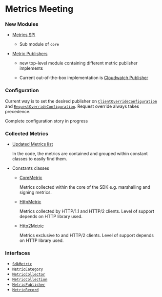 # Metrics Meeting

### New Modules

 - [Metrics SPI](https://github.com/aws/aws-sdk-java-v2/tree/sdk-metrics-development-2/core/metrics-spi)

    - Sub module of `core`
 - [Metric Publishers](https://github.com/aws/aws-sdk-java-v2/tree/sdk-metrics-development-2/metric-publishers)

    - new top-level module containing different metric publisher implements

    - Current out-of-the-box implementation is [Cloudwatch Publisher](https://github.com/aws/aws-sdk-java-v2/tree/sdk-metrics-development-2/metric-publishers/cloudwatch-metric-publisher)


### Configuration

Current way is to set the desired publisher on [`ClientOverrideConfiguration`](https://github.com/aws/aws-sdk-java-v2/blob/3d57c583a56c11def229349b01f6c3b2d9fe919a/core/sdk-core/src/main/java/software/amazon/awssdk/core/client/config/ClientOverrideConfiguration.java#L430) and [`RequestOverrideConfiguration`](https://github.com/aws/aws-sdk-java-v2/blob/3d57c583a56c11def229349b01f6c3b2d9fe919a/core/sdk-core/src/main/java/software/amazon/awssdk/core/RequestOverrideConfiguration.java#L362). Request override always takes precedence.

Complete configuration story in progress

### Collected Metrics

 - [Updated Metrics list](https://github.com/aws/aws-sdk-java-v2/blob/5cdccd9bfe6f934cceaaab62d7cc2bbe99d58e2a/docs/design/core/metrics/MetricsList.md)

   In the code, the metrics are contained and grouped within constant classes to easily find them.

 - Constants classes

   - [CoreMetric](https://github.com/aws/aws-sdk-java-v2/blob/8c192e3b04892987bf0872f76ba4f65167f3a872/core/sdk-core/src/main/java/software/amazon/awssdk/core/metrics/CoreMetric.java#L24)

     Metrics collected within the core of the SDK e.g. marshalling and signing metrics.

   - [HttpMetric](https://github.com/aws/aws-sdk-java-v2/tree/sdk-metrics-development-2/core/metrics-spi)


     Metrics collected by HTTP/1.1 and HTTP/2 clients. Level of support depends on HTTP library used.

   - [Http2Metric](https://github.com/aws/aws-sdk-java-v2/blob/sdk-metrics-development-2/http-client-spi/src/main/java/software/amazon/awssdk/http/Http2Metric.java)

      Metrics exclusive to and HTTP/2 clients. Level of support depends on HTTP library used.


### Interfaces
 - [`SdkMetric`](https://github.com/aws/aws-sdk-java-v2/blob/sdk-metrics-development-2/core/metrics-spi/src/main/java/software/amazon/awssdk/metrics/SdkMetric.java)
 - [`MetricCategory`](https://github.com/aws/aws-sdk-java-v2/blob/sdk-metrics-development-2/core/metrics-spi/src/main/java/software/amazon/awssdk/metrics/MetricCategory.java)
 - [`MetricCollector`](https://github.com/aws/aws-sdk-java-v2/blob/sdk-metrics-development-2/core/metrics-spi/src/main/java/software/amazon/awssdk/metrics/MetricCollector.java)
 - [`MetricCollection`](https://github.com/aws/aws-sdk-java-v2/blob/sdk-metrics-development-2/core/metrics-spi/src/main/java/software/amazon/awssdk/metrics/MetricCollection.java)
 - [`MetricPublisher`](https://github.com/aws/aws-sdk-java-v2/blob/sdk-metrics-development-2/core/metrics-spi/src/main/java/software/amazon/awssdk/metrics/MetricPublisher.java)
 - [`MetricRecord`](https://github.com/aws/aws-sdk-java-v2/blob/sdk-metrics-development-2/core/metrics-spi/src/main/java/software/amazon/awssdk/metrics/MetricRecord.java)